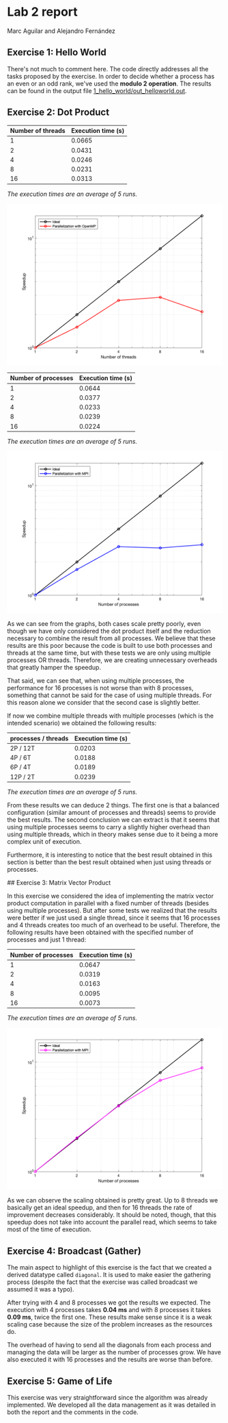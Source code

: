 # Lab 2 report

Marc Aguilar and Alejandro Fernández

## Exercise 1: Hello World

There's not much to comment here. The code directly addresses all the tasks proposed by the exercise. In order to decide whether a process has an even or an odd rank, we've used the **modulo 2 operation**. The results can be found in the output file [1_hello_world/out_helloworld.out](1_hello_world/out_helloworld.out).



## Exercise 2: Dot Product

| Number of threads | Execution time (s) |
| ----------------- | ------------------ |
| 1                 | 0.0665             |
| 2                 | 0.0431             |
| 4                 | 0.0246             |
| 8                 | 0.0231             |
| 16                | 0.0313             |

*The execution times are an average of 5 runs.*

<img src="report.assets/ex2_5_1.png" alt="ex2_5_1" style="zoom: 67%;" />

| Number of processes | Execution time (s) |
| ------------------- | ------------------ |
| 1                   | 0.0644             |
| 2                   | 0.0377             |
| 4                   | 0.0233             |
| 8                   | 0.0239             |
| 16                  | 0.0224             |

*The execution times are an average of 5 runs.*

<img src="report.assets/ex2_5_2.png" alt="ex2_5_2" style="zoom:67%;" />

As we can see from the graphs, both cases scale pretty poorly, even though we have only considered the dot product itself and the reduction necessary to combine the result from all processes. We believe that these results are this poor because the code is built to use both processes and threads at the same time, but with these tests we are only using multiple processes OR threads. Therefore, we are creating unnecessary overheads that greatly hamper the speedup.

That said, we can see that, when using multiple processes, the performance for 16 processes is not worse than with 8 processes, something that cannot be said for the case of using multiple threads. For this reason alone we consider that the second case is slightly better.



If now we combine multiple threads with multiple processes (which is the intended scenario) we obtained the following results:

| processes / threads | Execution time (s) |
| ------------------- | ------------------ |
| 2P / 12T            | 0.0203             |
| 4P / 6T             | 0.0188             |
| 6P / 4T             | 0.0189             |
| 12P / 2T            | 0.0239             |

*The execution times are an average of 5 runs.*

From these results we can deduce 2 things. The first one is that a balanced configuration (similar amount of processes and threads) seems to provide the best results. The second conclusion we can extract is that it seems that using multiple processes seems to carry a slightly higher overhead than using multiple threads, which in theory makes sense due to it being a more complex unit of execution.

Furthermore, it is interesting to notice that the best result obtained in this section is better than the best result obtained when just using threads or processes.



## Exercise 3: Matrix Vector Product

In this exercise we considered the idea of implementing the matrix vector product computation in parallel with a fixed number of threads (besides using multiple processes). But after some tests we realized that the results were better if we just used a single thread, since it seems that 16 processes and 4 threads creates too much of an overhead to be useful. Therefore, the following results have been obtained with the specified number of processes and just 1 thread:

| Number of processes | Execution time (s) |
| ------------------- | ------------------ |
| 1                   | 0.0647             |
| 2                   | 0.0319             |
| 4                   | 0.0163             |
| 8                   | 0.0095             |
| 16                  | 0.0073             |

*The execution times are an average of 5 runs.*

<img src="report.assets/ex3.png" alt="ex3" style="zoom:67%;" />

As we can observe the scaling obtained is pretty great. Up to 8 threads we basically get an ideal speedup, and then for 16 threads the rate of improvement decreases considerably. It should be noted, though, that this speedup does not take into account the parallel read, which seems to take most of the time of execution.



## Exercise 4: Broadcast (Gather)

The main aspect to highlight of this exercise is the fact that we created a derived datatype called `diagonal`. It is used to make easier the gathering process (despite the fact that the exercise was called broadcast we assumed it was a typo). 

After trying with 4 and 8 processes we got the results we expected. The execution with 4 processes takes **0.04 ms** and with 8 processes it takes **0.09 ms**, twice the first one. These results make sense since it is a weak scaling case because the size of the problem increases as the resources do. 

The overhead of having to send all the diagonals from each process and managing the data will be larger as the number of processes grow. We have also executed it with 16 processes and the results are worse than before.



## Exercise 5: Game of Life

This exercise was very straightforward since the algorithm was already implemented. We developed all the data management as it was detailed in both the report and the comments in the code. 
